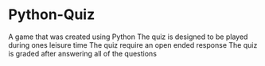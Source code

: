 # Python-Quiz
A game that was created using Python
The quiz is designed to be played during ones leisure time
The quiz require an open ended response
The quiz is graded after answering all of the questions
